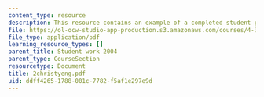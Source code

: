 ```yaml
---
content_type: resource
description: This resource contains an example of a completed student project.
file: https://ol-ocw-studio-app-production.s3.amazonaws.com/courses/4-301-introduction-to-the-visual-arts-spring-2007/ddff42651788001c7782f5af1e297e9d_2christyeng.pdf
file_type: application/pdf
learning_resource_types: []
parent_title: Student work 2004
parent_type: CourseSection
resourcetype: Document
title: 2christyeng.pdf
uid: ddff4265-1788-001c-7782-f5af1e297e9d
---
```

